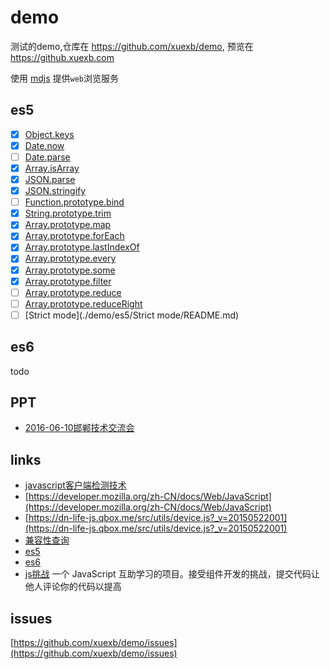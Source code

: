 # demo

测试的demo,仓库在 https://github.com/xuexb/demo, 预览在 https://github.xuexb.com

使用 [mdjs](https://github.com/xuexb/mdjs) 提供`web`浏览服务

## es5

- [x] [Object.keys](./demo/es5/Object.keys/README.md)
- [x] [Date.now](./demo/es5/Date.now/README.md)
- [ ] [Date.parse](./demo/es5/Date.parse/README.md)
- [x] [Array.isArray](./demo/es5/Array.isArray/README.md)
- [x] [JSON.parse](./demo/es5/JSON.parse/README.md)
- [x] [JSON.stringify](./demo/es5/JSON.stringify/README.md)
- [ ] [Function.prototype.bind](./demo/es5/Function.prototype.bind/README.md)
- [x] [String.prototype.trim](./demo/es5/String.prototype.trim/README.md)
- [x] [Array.prototype.map](./demo/es5/Array.prototype.map/README.md)
- [x] [Array.prototype.forEach](./demo/es5/Array.prototype.forEach/README.md)
- [x] [Array.prototype.lastIndexOf](./demo/es5/Array.prototype.lastIndexOf/README.md)
- [x] [Array.prototype.every](./demo/es5/Array.prototype.every/README.md)
- [x] [Array.prototype.some](./demo/es5/Array.prototype.some/README.md)
- [x] [Array.prototype.filter](./demo/es5/Array.prototype.filter/README.md)
- [ ] [Array.prototype.reduce](./demo/es5/Array.prototype.reduce/README.md)
- [ ] [Array.prototype.reduceRight](./demo/es5/Array.prototype.reduceRight/README.md)
- [ ] [Strict mode](./demo/es5/Strict mode/README.md)

## es6

todo

## PPT

* [2016-06-10邯郸技术交流会](ppt/06-10/)

## links
* [javascript客户端检测技术](http://www.cnblogs.com/tugenhua0707/p/4540766.html)
* [https://developer.mozilla.org/zh-CN/docs/Web/JavaScript](https://developer.mozilla.org/zh-CN/docs/Web/JavaScript)
* [https://dn-life-js.qbox.me/src/utils/device.js?_v=20150522001](https://dn-life-js.qbox.me/src/utils/device.js?_v=20150522001)
* [兼容性查询](http://caniuse.com/)
* [es5](http://kangax.github.io/compat-table/es5/)
* [es6](http://kangax.github.io/compat-table/es6/)
* [js挑战](https://github.com/nimojs/learn-js)  一个 JavaScript 互助学习的项目。接受组件开发的挑战，提交代码让他人评论你的代码以提高

## issues

[https://github.com/xuexb/demo/issues](https://github.com/xuexb/demo/issues)
